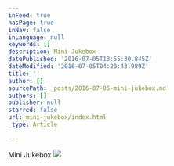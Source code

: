 ```yaml
---
inFeed: true
hasPage: true
inNav: false
inLanguage: null
keywords: []
description: Mini Jukebox
datePublished: '2016-07-05T13:55:30.845Z'
dateModified: '2016-07-05T04:20:43.989Z'
title: ''
author: []
sourcePath: _posts/2016-07-05-mini-jukebox.md
authors: []
publisher: null
starred: false
url: mini-jukebox/index.html
_type: Article

---
```

Mini Jukebox
![](https://the-grid-user-content.s3-us-west-2.amazonaws.com/75ce5a10-8201-4ec8-b920-8b7140e2a48c.gif)